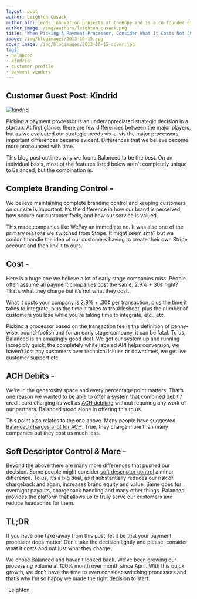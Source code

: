 ```yaml
---
layout: post
author: Leighton Cusack
author_bio: leads innovation projects at OneHope and is a co-founder of Kindrid, an SMS and mobile donation management platform for churches. To date, Kindrid is one of Balanced's fastest growing donation platforms. 
author_image: /img/authors/leighton_cusack.png
title: "When Picking A Payment Processor, Consider What It Costs Not Just What They Charge"
image: /img/blogimages/2013-10-15.jpg
cover_image: /img/blogimages/2013-10-15-cover.jpg
tags:
- balanced
- kindrid
- customer profile
- payment vendors
---
```


## Customer Guest Post: Kindrid
<a href="https://kindrid.com/"><img style="display:block;margin-left:auto;margin-right:auto" alt="kindrid" src="http://i.imgur.com/u46leEq.png"></a>

Picking a payment processor is an underappreciated strategic decision in a startup. At first glance, there are few differences between the major players, but as we evaluated our strategic needs vis-a-vis the major processors, important differences became evident. Differences that we believe become more pronounced with time. 

This blog post outlines why we found Balanced to be the best. On an individual basis, most of the features listed below aren’t completely unique to Balanced, but the combination is.

## Complete Branding Control - 
We believe maintaining complete branding control and keeping customers on our site is important. It’s the difference in how our brand is perceived, how secure our customer feels, and how our service is valued. 

This made companies like WePay an immediate no. It was also one of the primary reasons we switched from Stripe. It might seem small but we couldn’t handle the idea of our customers having to create their own Stripe account and then link it to ours. 

## Cost - 
Here is a huge one we believe a lot of early stage companies miss. People often assume all payment companies cost the same, 2.9% + 30¢ right? That’s what they charge but it’s not what they cost. 

What it costs your company is [2.9% + .30¢ per transaction](https://www.balancedpayments.com/pricing), plus the time it takes to integrate, plus the time it takes to troubleshoot, plus the number of customers you lose while you’re taking time to integrate, etc., etc. 

Picking a processor based on the transaction fee is the definition of penny-wise, pound-foolish and for an early stage company, it can be fatal. To us, Balanced is an amazingly good deal. We got our system up and running incredibly quick, the completely white labeled API helps conversion, we haven’t lost any customers over technical issues or downtimes, we get live customer support etc. 

## ACH Debits - 
We’re in the generosity space and every percentage point matters. That’s one reason we wanted to be able to offer a system that combined debit / credit card charging as well as [ACH debiting](https://www.balancedpayments.com/ach-debits) without requiring any work of our partners. Balanced stood alone in offering this to us. 

This point also relates to the one above. Many people have suggested [Balanced charges a lot for ACH](https://github.com/balanced/balanced-api/issues/2#issuecomment-11153069). True, they charge more than many companies but they cost us much less. 

## Soft Descriptor Control & More - 
Beyond the above there are many more differences that pushed our decision. Some people might consider [soft descriptor control](https://support.balancedpayments.com/hc/en-us/articles/200135700-How-do-I-set-how-the-transaction-shows-on-a-customer-s-statement-) a minor difference. To us, it’s a big deal, as it substantially reduces our risk of chargeback and again, increases brand equity and value. Same goes for overnight payouts, chargeback handling and many other things. Balanced provides the platform that allows us to truly serve our customers and reduce headaches for them.
 
## TL;DR
If you have one take-away from this post, let it be that your payment processor does matter! Don’t take the decision lightly and please, consider what it costs and not just what they charge. 

We chose Balanced and haven’t looked back. We’ve been growing our processing volume at 100% month over month since April. With this quick growth, we don’t have the time to even consider switching processors and that’s why I’m so happy we made the right decision to start. 

-Leighton




